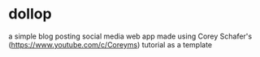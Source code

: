 # dollop
a simple blog posting social media web app
made using Corey Schafer's (https://www.youtube.com/c/Coreyms) tutorial as a template
